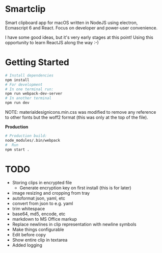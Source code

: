 # Smartclip #

Smart clipboard app for macOS written in NodeJS using electron, Ecmascript 6 and React. Focus on developer and power-user convenience.

I have some good ideas, but it's very early stages at this point! Using this opportunity to learn ReactJS along the way :-)

# Getting Started #

```bash
# Install dependencies
npm install
# For development
# In one terminal run:
npm run webpack-dev-server
# In another terminal
npm run dev
```

NOTE: materialdesignicons.min.css was modified to remove any reference to other fonts but the woff2 format (this was only at the top of the file).

**Production**
```bash
# Production build:
node_modules/.bin/webpack
#  Run
npm start .
```

# TODO #
- Storing clips in encrypted file
    - Generate encryption key on first install (this is for later)
- image resizing and cropping from tray
- autoformat json, yaml, etc
- convert from json to e.g. yaml
- trim whitespace
- base64, md5, encode, etc
- markdown to MS Office markup
- Replace newlines in clip representation with newline symbols
- Make things configurable
- Edit before copy
- Show entire clip in textarea
- Added logging
